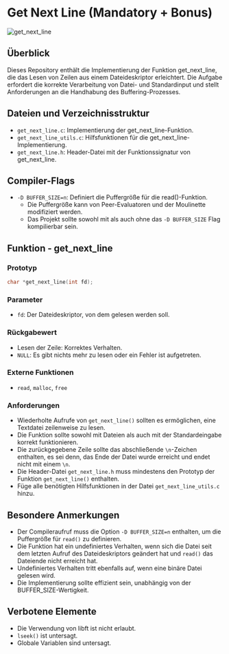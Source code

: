 # Get Next Line (Mandatory + Bonus)

![get_next_line](https://github.com/ayogun/42-project-badges/blob/main/badges/get_next_linem.png?raw=true)

## Überblick

Dieses Repository enthält die Implementierung der Funktion get_next_line, die das Lesen von Zeilen aus einem Dateideskriptor erleichtert. Die Aufgabe erfordert die korrekte Verarbeitung von Datei- und Standardinput und stellt Anforderungen an die Handhabung des Buffering-Prozesses.

## Dateien und Verzeichnisstruktur

- `get_next_line.c`: Implementierung der get_next_line-Funktion.
- `get_next_line_utils.c`: Hilfsfunktionen für die get_next_line-Implementierung.
- `get_next_line.h`: Header-Datei mit der Funktionssignatur von get_next_line.

## Compiler-Flags

- `-D BUFFER_SIZE=n`: Definiert die Puffergröße für die read()-Funktion.
  - Die Puffergröße kann von Peer-Evaluatoren und der Moulinette modifiziert werden.
  - Das Projekt sollte sowohl mit als auch ohne das `-D BUFFER_SIZE` Flag kompilierbar sein.

## Funktion - get_next_line

### Prototyp

```c
char *get_next_line(int fd);
```

### Parameter

- `fd`: Der Dateideskriptor, von dem gelesen werden soll.

### Rückgabewert

- Lesen der Zeile: Korrektes Verhalten.
- `NULL`: Es gibt nichts mehr zu lesen oder ein Fehler ist aufgetreten.

### Externe Funktionen

- `read`, `malloc`, `free`

### Anforderungen

- Wiederholte Aufrufe von `get_next_line()` sollten es ermöglichen, eine Textdatei zeilenweise zu lesen.
- Die Funktion sollte sowohl mit Dateien als auch mit der Standardeingabe korrekt funktionieren.
- Die zurückgegebene Zeile sollte das abschließende `\n`-Zeichen enthalten, es sei denn, das Ende der Datei wurde erreicht und endet nicht mit einem `\n`.
- Die Header-Datei `get_next_line.h` muss mindestens den Prototyp der Funktion `get_next_line()` enthalten.
- Füge alle benötigten Hilfsfunktionen in der Datei `get_next_line_utils.c` hinzu.

## Besondere Anmerkungen

- Der Compileraufruf muss die Option `-D BUFFER_SIZE=n` enthalten, um die Puffergröße für `read()` zu definieren.
- Die Funktion hat ein undefiniertes Verhalten, wenn sich die Datei seit dem letzten Aufruf des Dateideskriptors geändert hat und `read()` das Dateiende nicht erreicht hat.
- Undefiniertes Verhalten tritt ebenfalls auf, wenn eine binäre Datei gelesen wird.
- Die Implementierung sollte effizient sein, unabhängig von der BUFFER_SIZE-Wertigkeit.

## Verbotene Elemente

- Die Verwendung von libft ist nicht erlaubt.
- `lseek()` ist untersagt.
- Globale Variablen sind untersagt.
